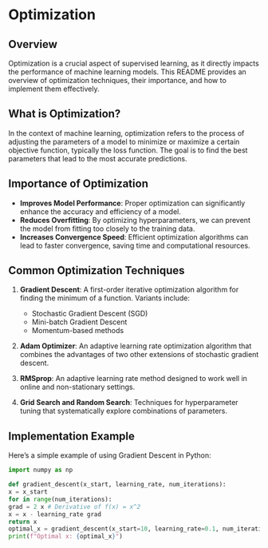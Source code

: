 # Optimization

## Overview

Optimization is a crucial aspect of supervised learning, as it directly impacts the performance of machine learning models. This README provides an overview of optimization techniques, their importance, and how to implement them effectively.

## What is Optimization?

In the context of machine learning, optimization refers to the process of adjusting the parameters of a model to minimize or maximize a certain objective function, typically the loss function. The goal is to find the best parameters that lead to the most accurate predictions.

## Importance of Optimization

- **Improves Model Performance**: Proper optimization can significantly enhance the accuracy and efficiency of a model.
- **Reduces Overfitting**: By optimizing hyperparameters, we can prevent the model from fitting too closely to the training data.
- **Increases Convergence Speed**: Efficient optimization algorithms can lead to faster convergence, saving time and computational resources.

## Common Optimization Techniques

1. **Gradient Descent**: A first-order iterative optimization algorithm for finding the minimum of a function. Variants include:

   - Stochastic Gradient Descent (SGD)
   - Mini-batch Gradient Descent
   - Momentum-based methods

2. **Adam Optimizer**: An adaptive learning rate optimization algorithm that combines the advantages of two other extensions of stochastic gradient descent.

3. **RMSprop**: An adaptive learning rate method designed to work well in online and non-stationary settings.

4. **Grid Search and Random Search**: Techniques for hyperparameter tuning that systematically explore combinations of parameters.

## Implementation Example

Here’s a simple example of using Gradient Descent in Python:

```python
import numpy as np

def gradient_descent(x_start, learning_rate, num_iterations):
x = x_start
for in range(num_iterations):
grad = 2 x # Derivative of f(x) = x^2
x = x - learning_rate grad
return x
optimal_x = gradient_descent(x_start=10, learning_rate=0.1, num_iterations=100)
print(f"Optimal x: {optimal_x}")
```
